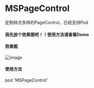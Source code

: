 # MSPageControl
定制样式多样的PageControl，已经支持Pod
#### 我先放个效果图吧！！使用方法请查看Demo
#### 效果图

![image](https://github.com/lztbwlkj/MSPageControl/效果图.png)

#### 使用方法
pod 'MSPageControl'
